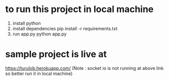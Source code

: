 # to run this project in local machine

1. install python
2. install dependencies
pip install -r requirements.txt
3. run app.py
python app.py






# sample project is live at
https://turulob.herokuapp.com/
(Note : socket io is not running at above link so better run it in local machine)
